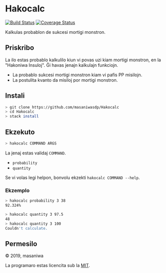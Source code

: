 # Hakocalc

[![Build Status](https://travis-ci.org/masaniwasdp/Hakocalc.svg?branch=master)](https://travis-ci.org/masaniwasdp/Hakocalc)
[![Coverage Status](https://coveralls.io/repos/github/masaniwasdp/Hakocalc/badge.svg?branch=master)](https://coveralls.io/github/masaniwasdp/Hakocalc?branch=master)

Kalkulas probablon de sukcesi mortigi monstron.

## Priskribo

La ilo estas probablo kalkulilo kiun vi povas uzi kiam mortigi monstron, en la "Hakoniwa Insuloj".
Ĝi havas jenajn kalkulajn funkciojn.

+ La probablo sukcesi mortigi monstron kiam vi pafis PP misilojn.
+ La postulita kvanto da misiloj por mortigi monstron.

## Instali

``` bash
> git clone https://github.com/masaniwasdp/Hakocalc
> cd Hakocalc
> stack install
```

## Ekzekuto

``` bash
> hakocalc COMMAND ARGS
```

La jenaj estas validaj `COMMAND`.

+ `probability`
+ `quantity`

Se vi volas legi helpon, bonvolu ekzekti `hakocalc COMMAND --help`.

### Ekzemplo

``` bash
> hakocalc probability 3 38
92.324%
```

``` bash
> hakocalc quantity 3 97.5
48
> hakocalc quantity 3 100
Couldn't calculate.
```

## Permesilo

© 2019, masaniwa

La programaro estas licencita sub la [MIT](https://github.com/masaniwasdp/Hakocalc/blob/master/LICENSE).
